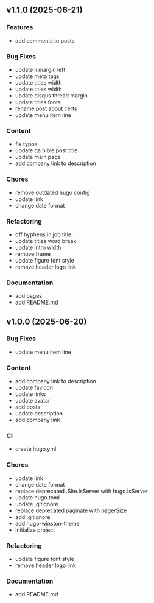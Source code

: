 ## v1.1.0 (2025-06-21)

### Features

- add comments to posts

### Bug Fixes

- update li margin left
- update meta tags
- update titles width
- update titles width
- update disqus thread margin
- update titles fonts
- rename post about certs
- update menu item line

### Content

- fix typos
- update qa bible post title
- update main page
- add company link to description

### Chores

- remove outdated hugo config
- update link
- change date format

### Refactoring

- off hyphens in job title
- update titles word break
- update intro width
- remove frame
- update figure font style
- remove header logo link

### Documentation

- add bages
- add README.md

## v1.0.0 (2025-06-20)

### Bug Fixes

- update menu item line

### Content

- add company link to description
- update favicon
- update links
- update avatar
- add posts
- update description
- add company link

### CI

- create hugo.yml

### Chores

- update link
- change date format
- replace deprecated .Site.IsServer with hugo.IsServer
- update hugo.toml
- update .gitignore
- replace deprecated paginate with pagerSize
- add .gitignore
- add hugo-winston-theme
- initialize project

### Refactoring

- update figure font style
- remove header logo link

### Documentation

- add README.md
